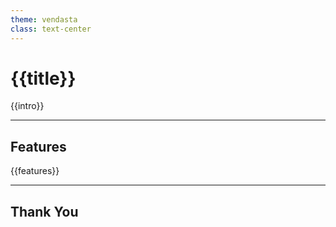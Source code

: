```yaml
---
theme: vendasta
class: text-center
---
```


# {{title}}

{{intro}}

---

## Features

{{features}}

---

## Thank You
